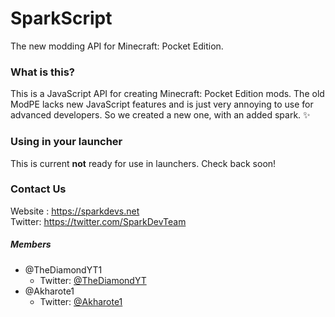 # SparkScript

The new modding API for Minecraft: Pocket Edition.

### What is this?
This is a JavaScript API for creating Minecraft: Pocket Edition mods. The old ModPE lacks new JavaScript features and is just very annoying
to use for advanced developers. So we created a new one, with an added spark. ✨

### Using in your launcher
This is current **not** ready for use in launchers. Check back soon!

### Contact Us
Website : https://sparkdevs.net  
Twitter: https://twitter.com/SparkDevTeam

##### Members
* @TheDiamondYT1
  * Twitter: [@TheDiamondYT](https://twitter.com/TheDiamondYT)  
* @Akharote1
  * Twitter: [@Akharote1](https://twitter.com/Akharote1) 
